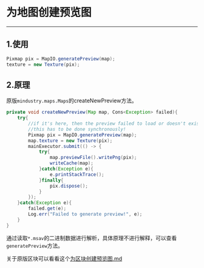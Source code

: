 # 为地图创建预览图

***

## 1.使用
```java 
Pixmap pix = MapIO.generatePreview(map);
texture = new Texture(pix);
```

## 2.原理
原版`mindustry.maps.Maps`的createNewPreview方法。
```java 
private void createNewPreview(Map map, Cons<Exception> failed){
    try{
        //if it's here, then the preview failed to load or doesn't exist, make it
        //this has to be done synchronously!
        Pixmap pix = MapIO.generatePreview(map);
        map.texture = new Texture(pix);
        mainExecutor.submit(() -> {
            try{
                map.previewFile().writePng(pix);
                writeCache(map);
            }catch(Exception e){
                e.printStackTrace();
            }finally{
                pix.dispose();
            }
        });
    }catch(Exception e){
        failed.get(e);
        Log.err("Failed to generate preview!", e);
    }
}
```
通过读取`*.msav`的二进制数据进行解析，具体原理不进行解释，可以查看`generatePreview`方法。

关于原版区块可以看看这个[为区块创建预览图.md](为区块创建预览图.md)
